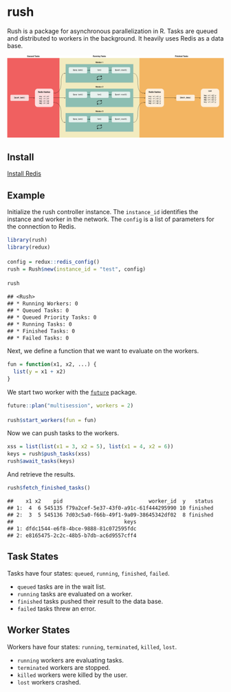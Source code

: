 
<!-- README.md is generated from README.Rmd. Please edit that file -->

# rush

Rush is a package for asynchronous parallelization in R. Tasks are
queued and distributed to workers in the background. It heavily uses
Redis as a data base.

![](man/figures/README-flow.png)

## Install

[Install Redis](https://redis.io/docs/getting-started/installation/)

## Example

Initialize the rush controller instance. The `instance_id` identifies
the instance and worker in the network. The `config` is a list of
parameters for the connection to Redis.

``` r
library(rush)
library(redux)

config = redux::redis_config()
rush = Rush$new(instance_id = "test", config)

rush
```

    ## <Rush>
    ## * Running Workers: 0
    ## * Queued Tasks: 0
    ## * Queued Priority Tasks: 0
    ## * Running Tasks: 0
    ## * Finished Tasks: 0
    ## * Failed Tasks: 0

Next, we define a function that we want to evaluate on the workers.

``` r
fun = function(x1, x2, ...) {
  list(y = x1 + x2)
}
```

We start two worker with the [`future`](https://future.futureverse.org/)
package.

``` r
future::plan("multisession", workers = 2)

rush$start_workers(fun = fun)
```

Now we can push tasks to the workers.

``` r
xss = list(list(x1 = 3, x2 = 5), list(x1 = 4, x2 = 6))
keys = rush$push_tasks(xss)
rush$await_tasks(keys)
```

And retrieve the results.

``` r
rush$fetch_finished_tasks()
```

    ##    x1 x2    pid                            worker_id  y   status
    ## 1:  4  6 545135 f79a2cef-5e37-43f0-a91c-61f444295990 10 finished
    ## 2:  3  5 545136 7d03c5a0-f66b-49f1-9a09-38645342df02  8 finished
    ##                                    keys
    ## 1: dfdc1544-e6f8-4bce-9888-81c072595fdc
    ## 2: e8165475-2c2c-48b5-b7db-ac6d9557cff4

## Task States

Tasks have four states: `queued`, `running`, `finished`, `failed`.

  - `queued` tasks are in the wait list.
  - `running` tasks are evaluated on a worker.
  - `finished` tasks pushed their result to the data base.
  - `failed` tasks threw an error.

## Worker States

Workers have four states: `running`, `terminated`, `killed`, `lost`.

  - `running` workers are evaluating tasks.
  - `terminated` workers are stopped.
  - `killed` workers were killed by the user.
  - `lost` workers crashed.
